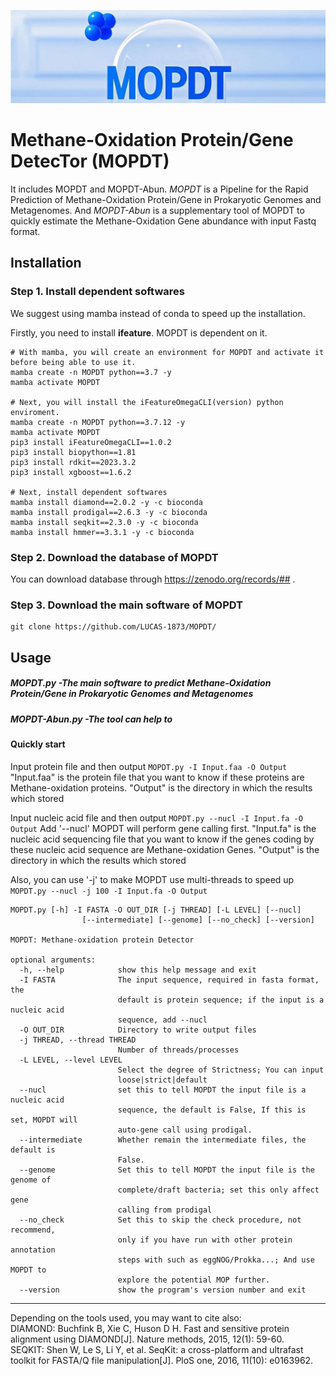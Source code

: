 ![](./Logo.jpg)

# Methane-Oxidation Protein/Gene DetecTor (MOPDT)
It includes MOPDT and MOPDT-Abun. *MOPDT* is a Pipeline for the Rapid Prediction of Methane-Oxidation Protein/Gene in Prokaryotic Genomes and Metagenomes.  And *MOPDT-Abun* is a supplementary tool of MOPDT to quickly estimate the Methane-Oxidation Gene abundance with input Fastq format.

## Installation
### Step 1. Install dependent softwares
We suggest using mamba instead of conda to speed up the installation.

Firstly, you need to install **ifeature**. MOPDT is dependent on it.
```
# With mamba, you will create an environment for MOPDT and activate it before being able to use it.
mamba create -n MOPDT python==3.7 -y
mamba activate MOPDT

# Next, you will install the iFeatureOmegaCLI(version) python enviroment.
mamba create -n MOPDT python==3.7.12 -y
mamba activate MOPDT
pip3 install iFeatureOmegaCLI==1.0.2
pip3 install biopython==1.81
pip3 install rdkit==2023.3.2
pip3 install xgboost==1.6.2

# Next, install dependent softwares 
mamba install diamond==2.0.2 -y -c bioconda
mamba install prodigal==2.6.3 -y -c bioconda
mamba install seqkit==2.3.0 -y -c bioconda
mamba install hmmer==3.3.1 -y -c bioconda
```

### Step 2. Download the database of MOPDT
You can download database through https://zenodo.org/records/## .

### Step 3. Download the main software of MOPDT
```
git clone https://github.com/LUCAS-1873/MOPDT/
```

## Usage

##### MOPDT.py -The main software to predict Methane-Oxidation Protein/Gene in Prokaryotic Genomes and Metagenomes
##### MOPDT-Abun.py -The tool can help to

#### Quickly start
Input protein file and then output
`MOPDT.py -I Input.faa -O Output`
"Input.faa" is the protein file that you want to know if these proteins are Methane-oxidation proteins.
"Output" is the directory in which the results which stored

Input nucleic acid file and then output
`MOPDT.py --nucl -I Input.fa -O Output`
Add '--nucl' MOPDT will perform gene calling first.
"Input.fa" is the nucleic acid sequencing file that you want to know if the genes coding by these nucleic acid sequence are Methane-oxidation Genes.
"Output" is the directory in which the results which stored

Also, you can use '-j' to make MOPDT use multi-threads to speed up
`MOPDT.py --nucl -j 100 -I Input.fa -O Output `



```
MOPDT.py [-h] -I FASTA -O OUT_DIR [-j THREAD] [-L LEVEL] [--nucl]
                [--intermediate] [--genome] [--no_check] [--version]

MOPDT: Methane-oxidation protein Detector

optional arguments:
  -h, --help            show this help message and exit
  -I FASTA              The input sequence, required in fasta format, the
                        default is protein sequence; if the input is a nucleic acid
                        sequence, add --nucl
  -O OUT_DIR            Directory to write output files
  -j THREAD, --thread THREAD
                        Number of threads/processes
  -L LEVEL, --level LEVEL
                        Select the degree of Strictness; You can input
                        loose|strict|default
  --nucl                set this to tell MOPDT the input file is a nucleic acid
                        sequence, the default is False, If this is set, MOPDT will
                        auto-gene call using prodigal.
  --intermediate        Whether remain the intermediate files, the default is
                        False.
  --genome              Set this to tell MOPDT the input file is the genome of
                        complete/draft bacteria; set this only affect gene
                        calling from prodigal
  --no_check            Set this to skip the check procedure, not recommend,
                        only if you have run with other protein annotation
                        steps with such as eggNOG/Prokka...; And use MOPDT to
                        explore the potential MOP further.
  --version             show the program's version number and exit
```
-----------------
Depending on the tools used, you may want to cite also:  
DIAMOND: Buchfink B, Xie C, Huson D H. Fast and sensitive protein alignment using DIAMOND[J]. Nature methods, 2015, 12(1): 59-60.  
SEQKIT: Shen W, Le S, Li Y, et al. SeqKit: a cross-platform and ultrafast toolkit for FASTA/Q file manipulation[J]. PloS one, 2016, 11(10): e0163962.  
